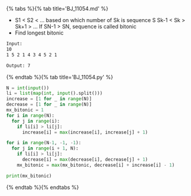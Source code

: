 {% tabs %}{% tab title='BJ_11054.md' %}

* S1 < S2 < ... based on which number of Sk is sequence S Sk-1 < Sk > Sk+1 > ... If SN-1 > SN, sequence is called bitonic
* Find longest bitonic

```txt
Input:
10
1 5 2 1 4 3 4 5 2 1

Output: 7
```

{% endtab %}{% tab title='BJ_11054.py' %}

```py
N = int(input())
li = list(map(int, input().split()))
increase = [1 for _ in range(N)]
decrease = [1 for _ in range(N)]
mx_bitonic = 1
for i in range(N):
  for j in range(i):
    if li[i] > li[j]:
      increase[i] = max(increase[i], increase[j] + 1)

for i in range(N-1, -1, -1):
  for j in range(i + 1, N):
    if li[i] > li[j]:
      decrease[i] = max(decrease[i], decrease[j] + 1)
    mx_bitonic = max(mx_bitonic, decrease[i] + increase[i] - 1)

print(mx_bitonic)
```

{% endtab %}{% endtabs %}
